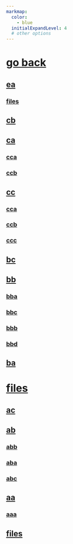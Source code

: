```yaml
---
markmap:
  color:
    - blue
  initialExpandLevel: 4
  # other options
---
```


# [go back](../index.html)
## [ea](e/ea/index.html)
### [files](e/ea/files/index.html)
## [cb](c/cb/index.html)
## [ca](c/ca/index.html)
### [cca](c/ca/cca/index.html)
### [ccb](c/ca/ccb/index.html)
## [cc](c/cc/index.html)
### [cca](c/cc/cca/index.html)
### [ccb](c/cc/ccb/index.html)
### [ccc](c/cc/ccc/index.html)
## [bc](b/bc/index.html)
## [bb](b/bb/index.html)
### [bba](b/bb/bba/index.html)
### [bbc](b/bb/bbc/index.html)
### [bbb](b/bb/bbb/index.html)
### [bbd](b/bb/bbd/index.html)
## [ba](b/ba/index.html)
# [files](files/index.html)
## [ac](a/ac/index.html)
## [ab](a/ab/index.html)
### [abb](a/ab/abb/index.html)
### [aba](a/ab/aba/index.html)
### [abc](a/ab/abc/index.html)
## [aa](a/aa/index.html)
### [aaa](a/aa/aaa/index.html)
## [files](a/files/index.html)
